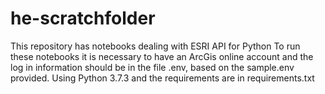 # he-scratchfolder
This repository has notebooks dealing with ESRI API for Python
To run these notebooks it is necessary to have an ArcGis online account and the log in information should be in the file .env, based on the sample.env provided. 
Using Python 3.7.3 and the requirements are in requirements.txt